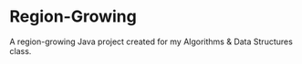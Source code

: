 # Region-Growing
A region-growing Java project created for my Algorithms &amp; Data Structures class.
